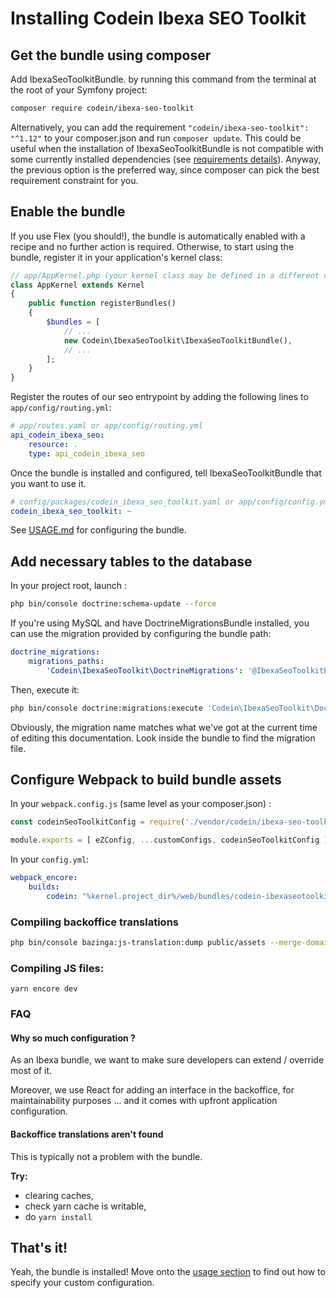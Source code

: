 # Installing Codein Ibexa SEO Toolkit

## Get the bundle using composer

Add IbexaSeoToolkitBundle. by running this command from the terminal at the root of
your Symfony project:

```bash
composer require codein/ibexa-seo-toolkit
```

Alternatively, you can add the requirement `"codein/ibexa-seo-toolkit": "^1.12"` to your composer.json and run `composer update`.
This could be useful when the installation of IbexaSeoToolkitBundle is not compatible with some currently installed dependencies (see [requirements details][1]).
Anyway, the previous option is the preferred way, since composer can pick the best requirement constraint for you.

## Enable the bundle

If you use Flex (you should!), the bundle is automatically enabled with a recipe and no further action is required.
Otherwise, to start using the bundle, register it in your application's kernel class:

```php
// app/AppKernel.php (your kernel class may be defined in a different class/path)
class AppKernel extends Kernel
{
    public function registerBundles()
    {
        $bundles = [
            // ...
            new Codein\IbexaSeoToolkit\IbexaSeoToolkitBundle(),
            // ...
        ];
    }
}
```

Register the routes of our seo entrypoint by adding the following lines to ``app/config/routing.yml``:


```yaml
# app/routes.yaml or app/config/routing.yml
api_codein_ibexa_seo:
    resource: .
    type: api_codein_ibexa_seo
```

Once the bundle is installed and configured, tell
IbexaSeoToolkitBundle that you want to use it.

```yaml
# config/packages/codein_ibexa_seo_toolkit.yaml or app/config/config.yml
codein_ibexa_seo_toolkit: ~
```

See [USAGE.md](USAGE.md) for configuring the bundle.

## Add necessary tables to the database

In your project root, launch :
```bash
php bin/console doctrine:schema-update --force
```

If you're using MySQL and have DoctrineMigrationsBundle installed, you can use the migration provided by configuring the bundle path:
```yml
doctrine_migrations:
    migrations_paths:
        'Codein\IbexaSeoToolkit\DoctrineMigrations': '@IbexaSeoToolkitBundle/migrations'
```

Then, execute it:
```bash
php bin/console doctrine:migrations:execute 'Codein\IbexaSeoToolkit\DoctrineMigrations\Version20210304163313' --up
```

Obviously, the migration name matches what we've got at the current time of editing this documentation. Look inside the bundle to find the migration file. 

## Configure Webpack to build bundle assets

In your `webpack.config.js` (same level as your composer.json) :
```js
const codeinSeoToolkitConfig = require('./vendor/codein/ibexa-seo-toolkit/bundle/Resources/encore/codein.config.js')(Encore);

module.exports = [ eZConfig, ...customConfigs, codeinSeoToolkitConfig ];
```

In your `config.yml`:
```yml
webpack_encore:
    builds:
        codein: "%kernel.project_dir%/web/bundles/codein-ibexaseotoolkit"
```

### Compiling backoffice translations

```bash
php bin/console bazinga:js-translation:dump public/assets --merge-domains
```

### Compiling JS files: 
```
yarn encore dev
```


### FAQ

#### Why so much configuration ?

As an Ibexa bundle, we want to make sure developers can extend / override most of it. 

Moreover, we use React for adding an interface in the backoffice, for maintainability purposes ... and it comes with upfront application configuration. 

#### Backoffice translations aren't found

This is typically not a problem with the bundle. 

**Try:**
* clearing caches,
* check yarn cache is writable,
* do `yarn install`

## That's it!

Yeah, the bundle is installed! Move onto the [usage section](USAGE.md) to find out how to specify your custom configuration.

[1]: REQUIREMENTS.md
